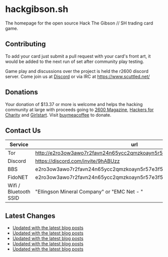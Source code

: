 # hackgibson.sh
The homepage for the open source Hack The Gibson // SH trading card game.


## Contributing

To add your card just submit a pull request with your card's front art, it would be added to the next run of set after community play testing.

Game play and discussions over the project is held the r2600 discord server. Come join us at [Discord](https://discord.com/invite/9hABUzz) or via IRC at https://www.scuttled.net/


## Donations

Your donation of $13.37 or more is welcome and helps the hacking community at large with proceeds going to [2600 Magazine](https://2600.com/), [Hackers for Charity](https://hackersforcharity.org) and [Girlstart](https://girlstart.org).  Visit [buymeacoffee](https://www.buymeacoffee.com/hackgibson.sh) to donate.


## Contact Us

Service | url
-|-
Tor | http://e2ro3ow3awo7r2favn24n65ycc2qmzkoayn5r57e3f56nvjwdcgg32ad.onion
Discord | https://discord.com/invite/9hABUzz
BBS | e2ro3ow3awo7r2favn24n65ycc2qmzkoayn5r57e3f56nvjwdcgg32ad.onion:23
FidoNET | e2ro3ow3awo7r2favn24n65ycc2qmzkoayn5r57e3f56nvjwdcgg32ad.onion:24554
Wifi / Bluetooth SSID | "Ellingson Mineral Company" or "EMC Net - <fidonet address>"

## Latest Changes
<!-- BLOG-POST-LIST:START -->
- [Updated with the latest blog posts](https://github.com/DFW2600/hackgibson.sh/commit/9eebd6e750cb501afb3207132ef3c70db5ff95a9)
- [Updated with the latest blog posts](https://github.com/DFW2600/hackgibson.sh/commit/c2f346d7d223b8c84b8c1c91f1c3e9635c8bda6c)
- [Updated with the latest blog posts](https://github.com/DFW2600/hackgibson.sh/commit/2eb2b90a1b7bb5ca9951f13aa2a6b1fbbffee961)
- [Updated with the latest blog posts](https://github.com/DFW2600/hackgibson.sh/commit/c7ed94bda9e45b1816ae803bf13e0d158dd328f3)
- [Updated with the latest blog posts](https://github.com/DFW2600/hackgibson.sh/commit/3821abcd8f21273cc17454779e6954b5eb2fdd91)
<!-- BLOG-POST-LIST:END -->
